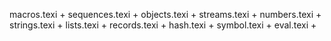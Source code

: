 macros.texi +
sequences.texi +
objects.texi + 
streams.texi +
numbers.texi +
strings.texi +
lists.texi +
records.texi +
hash.texi +
symbol.texi +
eval.texi +